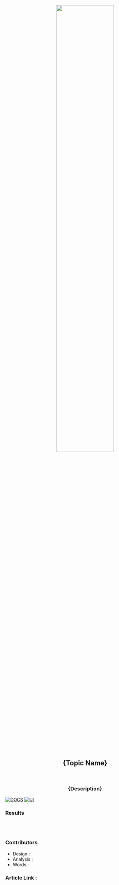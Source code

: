 <p align="center">
        <img src="https://github.com/thedatanecdotes/ReadMeTemplate/header.png" width="60%"/>
        <br/>
        <h2 align="center"> {Topic Name} </h2>
        <br/>
        <h3 align="center"> {Description} </h3>
 </p>

[![DOCS](https://img.shields.io/badge/Documentation-see%20docs-green?style=flat-square&logo=appveyor)](Documentation.md) 
  [![UI ](https://img.shields.io/badge/User%20Interface-Link%20to%20UI-orange?style=flat-square&logo=appveyor)](Images/web_app.png)
  
  <h3> Results </h3>
  
  <br/>
  <br/>
  <h3> Contributors </h3>
  <ul>
        <li> Design : </li>
        <li> Analysis : </li>
        <li> Words : </li>
  </ul>

  <h3> Article Link : </h3>
